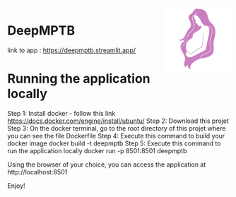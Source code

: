 <img align="right" src="datas/logo.png" width="150" alt="DeepMPTB logo"/>

# DeepMPTB

link to app : https://deepmptb.streamlit.app/

# Running the application locally
Step 1: Install docker - follow this link https://docs.docker.com/engine/install/ubuntu/
Step 2: Download this projet
Step 3: On the docker terminal, go to the root directory of this projet where you can see the file Dockerfile
Step 4: Execute this command to build your docker image
        docker build -t deepmptb
Step 5: Execute this command to run the application locally
        docker run -p 8501:8501 deepmptb

Using the browser of your choice, you can access the application at http://localhost:8501

Enjoy!
